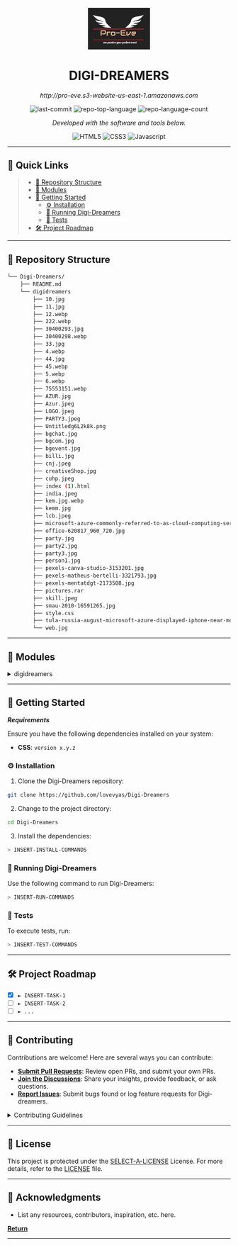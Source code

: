 <p align="center">
  <img src="digidreamers/LOGO.jpeg" width="140" />
</p>
<p align="center">
    <h1 align="center">DIGI-DREAMERS</h1>
</p>
<p align="center">
    <em>http://pro-eve.s3-website-us-east-1.amazonaws.com</em>
</p>
<p align="center">
	<img src="https://img.shields.io/github/last-commit/lovevyas/Digi-Dreamers?style=flat&logo=git&logoColor=white&color=0080ff" alt="last-commit">
	<img src="https://img.shields.io/github/languages/top/lovevyas/Digi-Dreamers?style=flat&color=0080ff" alt="repo-top-language">
	<img src="https://img.shields.io/github/languages/count/lovevyas/Digi-Dreamers?style=flat&color=0080ff" alt="repo-language-count">
<p>
<p align="center">
		<em>Developed with the software and tools below.</em>
</p>
<p align="center">
	<img src="https://img.shields.io/badge/HTML5-E34F26?style=for-the-badge&logo=html5&logoColor=white" alt="HTML5">
  <img src="https://img.shields.io/badge/CSS3-1572B6?style=for-the-badge&logo=css3&logoColor=white" alt="CSS3">
  <img src="https://img.shields.io/badge/Javascript-F0DB4F?style=for-the-badge&labelColor=black&logo=javascript&logoColor=F0DB4F" alt="Javascript">
</p>
<hr>

## 🔗 Quick Links


> - [📂 Repository Structure](#-repository-structure)
> - [🧩 Modules](#-modules)
> - [🚀 Getting Started](#-getting-started)
>   - [⚙️ Installation](#️-installation)
>   - [🤖 Running Digi-Dreamers](#-running-Digi-Dreamers)
>   - [🧪 Tests](#-tests)
> - [🛠 Project Roadmap](#-project-roadmap)


---


## 📂 Repository Structure

```sh
└── Digi-Dreamers/
    ├── README.md
    └── digidreamers
        ├── 10.jpg
        ├── 11.jpg
        ├── 12.webp
        ├── 222.webp
        ├── 30400293.jpg
        ├── 30400298.webp
        ├── 33.jpg
        ├── 4.webp
        ├── 44.jpg
        ├── 45.webp
        ├── 5.webp
        ├── 6.webp
        ├── 75553151.webp
        ├── AZUR.jpg
        ├── Azur.jpeg
        ├── LOGO.jpeg
        ├── PARTY3.jpeg
        ├── Untitledg6L2k8k.png
        ├── bgchat.jpg
        ├── bgcom.jpg
        ├── bgevent.jpg
        ├── billi.jpg
        ├── cnj.jpeg
        ├── creativeShop.jpg
        ├── cuhp.jpeg
        ├── index (1).html
        ├── india.jpeg
        ├── kem.jpg.webp
        ├── kemm.jpg
        ├── lcb.jpeg
        ├── microsoft-azure-commonly-referred-to-as-cloud-computing-service-created-building-testing-deploying-managing-205580204.jpg
        ├── office-620817_960_720.jpg
        ├── party.jpg
        ├── party2.jpg
        ├── party3.jpg
        ├── person1.jpg
        ├── pexels-canva-studio-3153201.jpg
        ├── pexels-matheus-bertelli-3321793.jpg
        ├── pexels-mentatdgt-2173508.jpg
        ├── pictures.rar
        ├── skill.jpeg
        ├── smau-2010-16591265.jpg
        ├── style.css
        ├── tula-russia-august-microsoft-azure-displayed-iphone-near-modern-laptop-red-background-tula-russia-august-microsoft-azure-157666716.jpg
        └── web.jpg
```

---

## 🧩 Modules

<details closed><summary>digidreamers</summary>

| File                                                                                                | Summary                                                 |
| ---                                                                                                 | ---                                                     |
| [index (1).html](https://github.com/lovevyas/Digi-Dreamers/blob/master/digidreamers/index (1).html) | HTTP error 401 for prompt `digidreamers/index (1).html` |
| [style.css](https://github.com/lovevyas/Digi-Dreamers/blob/master/digidreamers/style.css)           | HTTP error 401 for prompt `digidreamers/style.css`      |

</details>

---

## 🚀 Getting Started

***Requirements***

Ensure you have the following dependencies installed on your system:

* **CSS**: `version x.y.z`

### ⚙️ Installation

1. Clone the Digi-Dreamers repository:

```sh
git clone https://github.com/lovevyas/Digi-Dreamers
```

2. Change to the project directory:

```sh
cd Digi-Dreamers
```

3. Install the dependencies:

```sh
> INSERT-INSTALL-COMMANDS
```

### 🤖 Running Digi-Dreamers

Use the following command to run Digi-Dreamers:

```sh
> INSERT-RUN-COMMANDS
```

### 🧪 Tests

To execute tests, run:

```sh
> INSERT-TEST-COMMANDS
```

---

## 🛠 Project Roadmap

- [X] `► INSERT-TASK-1`
- [ ] `► INSERT-TASK-2`
- [ ] `► ...`

---

## 🤝 Contributing

Contributions are welcome! Here are several ways you can contribute:

- **[Submit Pull Requests](https://github.com/lovevyas/Digi-Dreamers/blob/main/CONTRIBUTING.md)**: Review open PRs, and submit your own PRs.
- **[Join the Discussions](https://github.com/lovevyas/Digi-Dreamers/discussions)**: Share your insights, provide feedback, or ask questions.
- **[Report Issues](https://github.com/lovevyas/Digi-Dreamers/issues)**: Submit bugs found or log feature requests for Digi-dreamers.

<details closed>
    <summary>Contributing Guidelines</summary>

1. **Fork the Repository**: Start by forking the project repository to your GitHub account.
2. **Clone Locally**: Clone the forked repository to your local machine using a Git client.
   ```sh
   git clone https://github.com/lovevyas/Digi-Dreamers
   ```
3. **Create a New Branch**: Always work on a new branch, giving it a descriptive name.
   ```sh
   git checkout -b new-feature-x
   ```
4. **Make Your Changes**: Develop and test your changes locally.
5. **Commit Your Changes**: Commit with a clear message describing your updates.
   ```sh
   git commit -m 'Implemented new feature x.'
   ```
6. **Push to GitHub**: Push the changes to your forked repository.
   ```sh
   git push origin new-feature-x
   ```
7. **Submit a Pull Request**: Create a PR against the original project repository. Clearly describe the changes and their motivations.

Once your PR is reviewed and approved, it will be merged into the main branch.

</details>

---

## 📄 License

This project is protected under the [SELECT-A-LICENSE](https://choosealicense.com/licenses) License. For more details, refer to the [LICENSE](https://choosealicense.com/licenses/) file.

---

## 👏 Acknowledgments

- List any resources, contributors, inspiration, etc. here.

[**Return**](#-quick-links)

---
